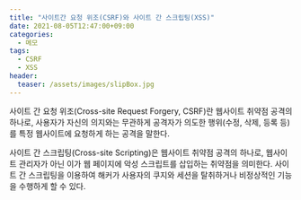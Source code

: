 ```yaml
---
title: "사이트간 요청 위조(CSRF)와 사이트 간 스크립팅(XSS)"
date: 2021-08-05T12:47:00+09:00
categories:
  - 메모
tags:
  - CSRF
  - XSS
header:
  teaser: /assets/images/slipBox.jpg
---
```


사이트 간 요청 위조(Cross-site Request Forgery, CSRF)란 웹사이트 취약점 공격의 하나로, 사용자가 자신의 의지와는 무관하게 공격자가 의도한 행위(수정, 삭제, 등록 등)를 특정 웹사이트에 요청하게 하는 공격을 말한다.

사이트 간 스크립팅(Cross-site Scripting)은 웹사이트 취약점 공격의 하나로, 웹사이트 관리자가 아닌 이가 웹 페이지에 악성 스크립트를 삽입하는 취약점을 의미한다. 사이트 간 스크립팅을 이용하여 해커가 사용자의 쿠지와 세션을 탈취하거나 비정상적인 기능을 수행하게 할 수 있다. 